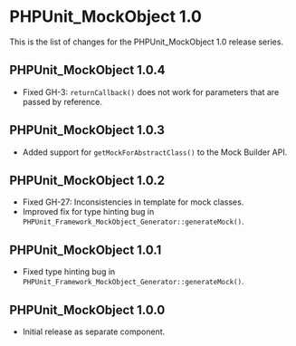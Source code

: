 PHPUnit_MockObject 1.0
======================

This is the list of changes for the PHPUnit_MockObject 1.0 release series.

PHPUnit_MockObject 1.0.4
------------------------

* Fixed GH-3: `returnCallback()` does not work for parameters that are passed by reference.

PHPUnit_MockObject 1.0.3
------------------------

* Added support for `getMockForAbstractClass()` to the Mock Builder API.

PHPUnit_MockObject 1.0.2
------------------------

* Fixed GH-27: Inconsistencies in template for mock classes.
* Improved fix for type hinting bug in `PHPUnit_Framework_MockObject_Generator::generateMock()`.

PHPUnit_MockObject 1.0.1
------------------------

* Fixed type hinting bug in `PHPUnit_Framework_MockObject_Generator::generateMock()`.

PHPUnit_MockObject 1.0.0
------------------------

* Initial release as separate component.
